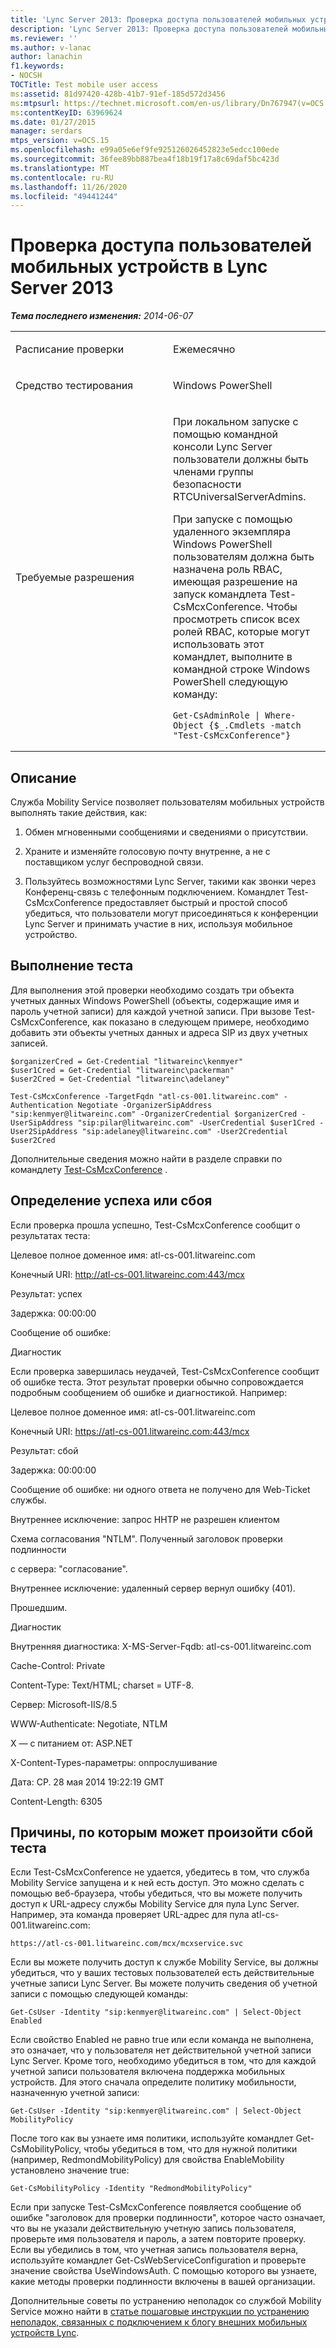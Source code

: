 ```yaml
---
title: 'Lync Server 2013: Проверка доступа пользователей мобильных устройств'
description: 'Lync Server 2013: Проверка доступа пользователей мобильных устройств.'
ms.reviewer: ''
ms.author: v-lanac
author: lanachin
f1.keywords:
- NOCSH
TOCTitle: Test mobile user access
ms:assetid: 81d97420-428b-41b7-91ef-185d572d3456
ms:mtpsurl: https://technet.microsoft.com/en-us/library/Dn767947(v=OCS.15)
ms:contentKeyID: 63969624
ms.date: 01/27/2015
manager: serdars
mtps_version: v=OCS.15
ms.openlocfilehash: e99a05e6ef9fe925126026452823e5edcc100ede
ms.sourcegitcommit: 36fee89bb887bea4f18b19f17a8c69daf5bc423d
ms.translationtype: MT
ms.contentlocale: ru-RU
ms.lasthandoff: 11/26/2020
ms.locfileid: "49441244"
---
```

# <a name="test-mobile-user-access-in-lync-server-2013"></a>Проверка доступа пользователей мобильных устройств в Lync Server 2013

<div data-xmlns="http://www.w3.org/1999/xhtml">

<div class="topic" data-xmlns="http://www.w3.org/1999/xhtml" data-msxsl="urn:schemas-microsoft-com:xslt" data-cs="https://msdn.microsoft.com/">

<div data-asp="https://msdn2.microsoft.com/asp">



</div>

<div id="mainSection">

<div id="mainBody">

<span> </span>

_**Тема последнего изменения:** 2014-06-07_


<table>
<colgroup>
<col style="width: 50%" />
<col style="width: 50%" />
</colgroup>
<tbody>
<tr class="odd">
<td><p>Расписание проверки</p></td>
<td><p>Ежемесячно</p></td>
</tr>
<tr class="even">
<td><p>Средство тестирования</p></td>
<td><p>Windows PowerShell</p></td>
</tr>
<tr class="odd">
<td><p>Требуемые разрешения</p></td>
<td><p>При локальном запуске с помощью командной консоли Lync Server пользователи должны быть членами группы безопасности RTCUniversalServerAdmins.</p>
<p>При запуске с помощью удаленного экземпляра Windows PowerShell пользователям должна быть назначена роль RBAC, имеющая разрешение на запуск командлета Test-CsMcxConference. Чтобы просмотреть список всех ролей RBAC, которые могут использовать этот командлет, выполните в командной строке Windows PowerShell следующую команду:</p>
<pre><code>Get-CsAdminRole | Where-Object {$_.Cmdlets -match &quot;Test-CsMcxConference&quot;}</code></pre></td>
</tr>
</tbody>
</table>


<div>

## <a name="description"></a>Описание

Служба Mobility Service позволяет пользователям мобильных устройств выполнять такие действия, как:

1.  Обмен мгновенными сообщениями и сведениями о присутствии.

2.  Храните и изменяйте голосовую почту внутренне, а не с поставщиком услуг беспроводной связи.

3.  Пользуйтесь возможностями Lync Server, такими как звонки через Конференц-связь с телефонным подключением. Командлет Test-CsMcxConference предоставляет быстрый и простой способ убедиться, что пользователи могут присоединяться к конференции Lync Server и принимать участие в них, используя мобильное устройство.

</div>

<div>

## <a name="running-the-test"></a>Выполнение теста

Для выполнения этой проверки необходимо создать три объекта учетных данных Windows PowerShell (объекты, содержащие имя и пароль учетной записи) для каждой учетной записи. При вызове Test-CsMcxConference, как показано в следующем примере, необходимо добавить эти объекты учетных данных и адреса SIP из двух учетных записей.

    $organizerCred = Get-Credential "litwareinc\kenmyer"
    $user1Cred = Get-Credential "litwareinc\packerman"
    $user2Cred = Get-Credential "litwareinc\adelaney"
    
    Test-CsMcxConference -TargetFqdn "atl-cs-001.litwareinc.com" -Authentication Negotiate -OrganizerSipAddress "sip:kenmyer@litwareinc.com" -OrganizerCredential $organizerCred -UserSipAddress "sip:pilar@litwareinc.com" -UserCredential $user1Cred -User2SipAddress "sip:adelaney@litwareinc.com" -User2Credential $user2Cred

Дополнительные сведения можно найти в разделе справки по командлету [Test-CsMcxConference](https://docs.microsoft.com/powershell/module/skype/Test-CsMcxConference) .

</div>

<div>

## <a name="determining-success-or-failure"></a>Определение успеха или сбоя

Если проверка прошла успешно, Test-CsMcxConference сообщит о результатах теста:

Целевое полное доменное имя: atl-cs-001.litwareinc.com

Конечный URI: http://atl-cs-001.litwareinc.com:443/mcx

Результат: успех

Задержка: 00:00:00

Сообщение об ошибке:

Диагностик

Если проверка завершилась неудачей, Test-CsMcxConference сообщит об ошибке теста. Этот результат проверки обычно сопровождается подробным сообщением об ошибке и диагностикой. Например:

Целевое полное доменное имя: atl-cs-001.litwareinc.com

Конечный URI: https://atl-cs-001.litwareinc.com:443/mcx

Результат: сбой

Задержка: 00:00:00

Сообщение об ошибке: ни одного ответа не получено для Web-Ticket службы.

Внутреннее исключение: запрос HHTP не разрешен клиентом

Схема согласования "NTLM". Полученный заголовок проверки подлинности

с сервера: "согласование".

Внутреннее исключение: удаленный сервер вернул ошибку (401).

Прошедшим.

Диагностик

Внутренняя диагностика: X-MS-Server-Fqdb: atl-cs-001.litwareinc.com

Cache-Control: Private

Content-Type: Text/HTML; charset = UTF-8.

Сервер: Microsoft-IIS/8.5

WWW-Authenticate: Negotiate, NTLM

X — с питанием от: ASP.NET

X-Content-Types-параметры: onпрослушивание

Дата: СР. 28 мая 2014 19:22:19 GMT

Content-Length: 6305

</div>

<div>

## <a name="reasons-why-the-test-might-have-failed"></a>Причины, по которым может произойти сбой теста

Если Test-CsMcxConference не удается, убедитесь в том, что служба Mobility Service запущена и к ней есть доступ. Это можно сделать с помощью веб-браузера, чтобы убедиться, что вы можете получить доступ к URL-адресу службы Mobility Service для пула Lync Server. Например, эта команда проверяет URL-адрес для пула atl-cs-001.litwareinc.com:

`https://atl-cs-001.litwareinc.com/mcx/mcxservice.svc`

Если вы можете получить доступ к службе Mobility Service, вы должны убедиться, что у ваших тестовых пользователей есть действительные учетные записи Lync Server. Вы можете получить сведения об учетной записи с помощью следующей команды:

    Get-CsUser -Identity "sip:kenmyer@litwareinc.com" | Select-Object Enabled

Если свойство Enabled не равно true или если команда не выполнена, это означает, что у пользователя нет действительной учетной записи Lync Server. Кроме того, необходимо убедиться в том, что для каждой учетной записи пользователя включена поддержка мобильных устройств. Для этого сначала определите политику мобильности, назначенную учетной записи:

    Get-CsUser -Identity "sip:kenmyer@litwareinc.com" | Select-Object MobilityPolicy

После того как вы узнаете имя политики, используйте командлет Get-CsMobilityPolicy, чтобы убедиться в том, что для нужной политики (например, RedmondMobilityPolicy) для свойства EnableMobility установлено значение true:

    Get-CsMobilityPolicy -Identity "RedmondMobilityPolicy"

Если при запуске Test-CsMcxConference появляется сообщение об ошибке "заголовок для проверки подлинности", которое часто означает, что вы не указали действительную учетную запись пользователя, проверьте имя пользователя и пароль, а затем повторите проверку. Если вы убедились в том, что учетная запись пользователя верна, используйте командлет Get-CsWebServiceConfiguration и проверьте значение свойства UseWindowsAuth. С помощью которого вы узнаете, какие методы проверки подлинности включены в вашей организации.

Дополнительные советы по устранению неполадок со службой Mobility Service можно найти в [статье пошаговые инструкции по устранению неполадок, связанных с подключением к блогу внешних мобильных устройств Lync](https://blogs.technet.com/b/nexthop/archive/2012/02/21/troubleshooting-external-lync-mobility-connectivity-issues-step-by-step.aspx).

</div>

</div>

<span> </span>

</div>

</div>

</div>

